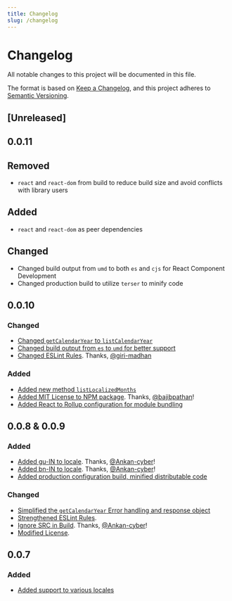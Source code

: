 ```yaml
---
title: Changelog
slug: /changelog
---
```


# Changelog

All notable changes to this project will be documented in this file.

The format is based on [Keep a Changelog](https://keepachangelog.com/en/1.0.0/), and this project adheres to [Semantic Versioning](https://semver.org/spec/v2.0.0.html).

## [Unreleased]

## 0.0.11

## Removed
- `react` and `react-dom` from build to reduce build size and avoid conflicts with library users

## Added
- `react` and `react-dom` as peer dependencies 

## Changed
- Changed build output from `umd` to both `es` and `cjs` for React Component Development
- Changed production build to utilize `terser` to minify code

## 0.0.10

### Changed
- [Changed `getCalendarYear` to `listCalendarYear`](https://github.com/9mbs/calendar-widgets/issues/130)
- [Changed build output from `es` to `umd` for better support](https://github.com/9mbs/calendar-widgets/issues/120)
- [Changed ESLint Rules](https://github.com/9mbs/calendar-widgets/issues/97). Thanks, [@giri-madhan](https://github.com/giri-madhan)

### Added
- [Added new method `listLocalizedMonths`](https://github.com/9mbs/calendar-widgets/issues/121)
- [Added MIT License to NPM package](https://github.com/9mbs/calendar-widgets/issues/125). Thanks, [@bajibpathan](https://github.com/bajibpathan)!
- [Added React to Rollup configuration for module bundling](https://github.com/9mbs/calendar-widgets/issues/121)

## 0.0.8 & 0.0.9

### Added 

- [Added gu-IN to locale](https://github.com/9mbs/calendar-widgets/pull/94). Thanks, [@Ankan-cyber](https://github.com/Ankan-cyber)!
- [Added bn-IN to locale](https://github.com/9mbs/calendar-widgets/pull/95). Thanks, [@Ankan-cyber](https://github.com/Ankan-cyber)!
- [Added production configuration build, minified distributable code](https://github.com/9mbs/calendar-widgets/issues/102)

### Changed

- [Simplified the `getCalendarYear` Error handling and response object](https://github.com/9mbs/calendar-widgets/issues/81)
- [Strengthened ESLint Rules](https://github.com/9mbs/calendar-widgets/issues/57).
- [Ignore SRC in Build](https://github.com/9mbs/calendar-widgets/issues/80). Thanks, [@Ankan-cyber](https://github.com/Ankan-cyber)!
- [Modified License](https://github.com/9mbs/calendar-widgets/issues/104).

## 0.0.7

### Added 

- [Added support to various locales](https://github.com/9mbs/calendar-widgets/issues/59)
